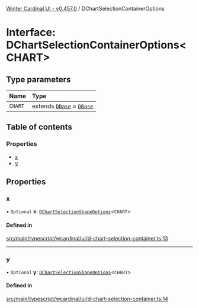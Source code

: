 [Winter Cardinal UI - v0.457.0](../index.md) / DChartSelectionContainerOptions

# Interface: DChartSelectionContainerOptions\<CHART\>

## Type parameters

| Name | Type |
| :------ | :------ |
| `CHART` | extends [`DBase`](../classes/DBase.md) = [`DBase`](../classes/DBase.md) |

## Table of contents

### Properties

- [x](DChartSelectionContainerOptions.md#x)
- [y](DChartSelectionContainerOptions.md#y)

## Properties

### x

• `Optional` **x**: [`DChartSelectionShapeOptions`](DChartSelectionShapeOptions.md)\<`CHART`\>

#### Defined in

[src/main/typescript/wcardinal/ui/d-chart-selection-container.ts:13](https://github.com/winter-cardinal/winter-cardinal-ui/blob/v0.457.0/src/main/typescript/wcardinal/ui/d-chart-selection-container.ts#L13)

___

### y

• `Optional` **y**: [`DChartSelectionShapeOptions`](DChartSelectionShapeOptions.md)\<`CHART`\>

#### Defined in

[src/main/typescript/wcardinal/ui/d-chart-selection-container.ts:14](https://github.com/winter-cardinal/winter-cardinal-ui/blob/v0.457.0/src/main/typescript/wcardinal/ui/d-chart-selection-container.ts#L14)
